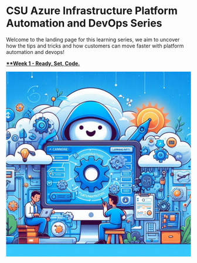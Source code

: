 # CSU Azure Infrastructure Platform Automation and DevOps Series 

Welcome to the landing page for this learning series, we aim to uncover how the tips and tricks and how customers can move faster with platform automation and devops!

**[**Week 1 - Ready, Set, Code.](./weeks/week1/introduction.md)**



<div style="display:flex;"> 
    <div style="flex: 1;">
        <img src="images/pd.jpg">
    </div>
</div>